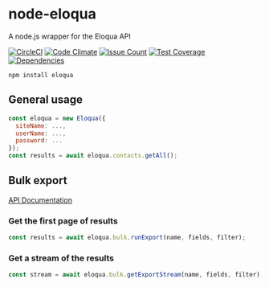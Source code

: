 # node-eloqua

A node.js wrapper for the Eloqua API

[![CircleCI](https://circleci.com/gh/MadKudu/node-eloqua/tree/master.svg?style=svg)](https://circleci.com/gh/MadKudu/node-eloqua/tree/master)
[![Code Climate](https://codeclimate.com/github/MadKudu/node-eloqua/badges/gpa.svg)](https://codeclimate.com/github/MadKudu/node-eloqua)
[![Issue Count](https://codeclimate.com/github/MadKudu/node-eloqua/badges/issue_count.svg)](https://codeclimate.com/github/MadKudu/node-eloqua)
[![Test Coverage](https://codeclimate.com/github/MadKudu/node-eloqua/badges/coverage.svg)](https://codeclimate.com/github/MadKudu/node-eloqua/coverage)
[![Dependencies](https://david-dm.org/MadKudu/node-eloqua.svg)](https://david-dm.org/MadKudu/node-eloqua)

```
npm install eloqua
```

## General usage

```javascript
const eloqua = new Eloqua({
  siteName: ...,
  userName: ...,
  password: ...
});
const results = await eloqua.contacts.getAll();
```

## Bulk export

[API Documentation](https://community.oracle.com/community/topliners/code-it/blog/2016/04/29/exporting-all-activities-using-the-bulk-api)

### Get the first page of results

```javascript
const results = await eloqua.bulk.runExport(name, fields, filter);
```

### Get a stream of the results

```javascript
const stream = await eloqua.bulk.getExportStream(name, fields, filter);
```
